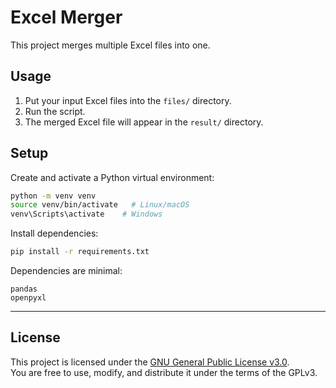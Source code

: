 # Excel Merger

This project merges multiple Excel files into one.

## Usage

1. Put your input Excel files into the `files/` directory.  
2. Run the script.  
3. The merged Excel file will appear in the `result/` directory.  

## Setup

Create and activate a Python virtual environment:

```bash
python -m venv venv
source venv/bin/activate   # Linux/macOS
venv\Scripts\activate    # Windows
```

Install dependencies:

```bash
pip install -r requirements.txt
```

Dependencies are minimal:
```text
pandas
openpyxl
```

---

## License

This project is licensed under the [GNU General Public License v3.0](LICENSE).  
You are free to use, modify, and distribute it under the terms of the GPLv3.
